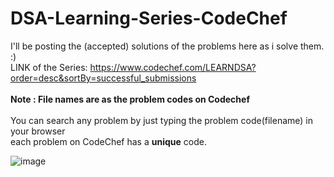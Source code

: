 # DSA-Learning-Series-CodeChef
I'll be posting the (accepted) solutions of the problems here as i solve them.   :)
</br>
LINK of the Series: https://www.codechef.com/LEARNDSA?order=desc&sortBy=successful_submissions
</br>
</br>
**Note : File names are as the problem codes on Codechef**
</br>
</br>
You can search any problem by just typing the problem code(filename) in your browser
</br>
each problem on CodeChef has a **unique** code.

![image](https://user-images.githubusercontent.com/47916719/124459705-47ad0200-dd43-11eb-8986-aa27d4779ca1.png)

